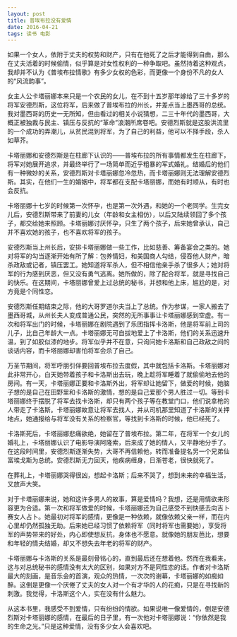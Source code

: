 ```yaml
---
layout: post
title: 普埃布拉没有爱情
date: 2016-04-21
tags: 读书 电影
---
```


如果一个女人，依附于丈夫的权势和财产，只有在他死了之后才能得到自由，那么在丈夫活着的时候偷情，似乎算是对女性权利的一种争取吧。虽然持着这种观点，我却并不认为《普埃布拉情歌》有多少女权的色彩，而更像一个身份不凡的女人的“风流韵事”。

女主人公卡塔丽娜本来只是一个农民的女儿，在不到十五岁那年嫁给了三十多岁的将军安德烈斯，这位将军，后来做了普埃布拉的州长，并差点当上墨西哥的总统。我对墨西哥的历史一无所知，但由看过的相关小说猜想，二三十年代的墨西哥，大概正被独裁与民主、镇压与反抗的“革命”浪潮所席卷吧。安德烈斯就是这股洪流里的一个成功的弄潮儿，从贫民混到将军，为了自己的利益，他可以不择手段，杀人如草芥。

卡塔丽娜和安德烈斯是在柱廊下认识的——普埃布拉的所有事情都发生在柱廊下，将军对她展开追求，并最终举行了一场简单而近乎粗暴的军式婚礼。结婚后的他们有一种微妙的关系，安德烈斯对卡塔丽娜忽冷忽热，而卡塔丽娜则无法理解安德烈斯。其实，在他们一生的婚姻中，将军都在支配卡塔丽娜，而她有时顺从，有时也会反抗。

卡塔丽娜十七岁的时候第一次怀孕，也是第一次外遇，和她的一个老同学。生完女儿后，安德烈斯带来了前妻的儿女（年龄和女主相仿），以后又陆续领回了多个孩子，都交给她来照顾。卡塔丽娜讨厌怀孕，只生了两个孩子，后来她曾承认，自己并不喜欢她的孩子，也不喜欢将军的孩子。

安德烈斯当上州长后，安排卡塔丽娜做一些工作，比如慈善、筹备宴会之类的。她对将军的勾当逐渐开始有所了解：包养情妇，和美国商人勾结，侵吞他人财产，暗杀政敌或记者，镇压罢工。她知道将军杀人，但不相信他亲手杀了很多人；她对将军的行为感到厌恶，但又没有勇气逃离。她所做的，除了配合将军，就是寻找自己的快乐。在这期间，卡塔丽娜曾爱上过总统的秘书，并想和他上床，尴尬的是，对方竟是个同性恋。

安德烈斯任期结束之际，他的大哥罗道尔夫当上了总统。作为参谋，一家人搬去了墨西哥城，从州长夫人变成普通公民，突然的无所事事让卡塔丽娜感到空虚。有一次和将军出门的时候，卡塔丽娜在剧院遇到了乐团指挥卡洛斯，他是将军前上司的儿子，比自己年龄大一点。卡塔丽娜无可自拔地爱上了卡洛斯，他们的关系迅速升温，到了如胶似漆的地步。将军似乎并不在意，只询问她卡洛斯和自己政敌之间的谈话内容，而卡塔丽娜却害怕将军会杀了自己。

万圣节期间，将军呼朋引伴要回普埃布拉去度假，其中就包括卡洛斯。卡塔丽娜对此非常开心，白天她带着孩子和卡洛斯出去玩，晚上趁将军睡着了就偷偷地去他的房间。有一天，卡塔丽娜正要和卡洛斯外出，将军却让她留下，做爱的时候，她脑子想的是自己在田野里和卡洛斯的激情，想的是自己爱那个男人胜过一切。等到卡塔丽娜终于摆脱了将军去找卡洛斯，却只有两个孩子等在教堂门口，他们说拿枪的人带走了卡洛斯。卡塔丽娜故意让将军去找人，并从司机那里知道了卡洛斯的关押地点，她通报给与将军没有关系的检察官，等找到卡洛斯的时候，他已经死了。

卡洛斯死后，卡塔丽娜悲痛欲绝，她留在了普埃布拉。第二年，在将军一个女儿的婚礼上，卡塔丽娜认识了电影导演阿隆索，后来成了她的情人，又平静地分手了。在这段时间里，安德烈斯逐渐失势，大哥不再信赖他，转而准备提名另一个兄弟仙富埃戈斯为总统。安德烈斯无力回天，他疾病缠身，日渐苍老，很快就死了。

在葬礼上，卡塔丽娜哭得很凶，想起卡洛斯；后来不哭了，想到未来的幸福生活，又放声大笑。

对于卡塔丽娜来说，她和这许多男人的故事，算是爱情吗？我想，还是用情欲来形容更为合适。第一次和将军做爱的时候，卡塔丽娜还为自己感受不到快感去向吉卜赛女人占卜。她最初对将军的感情，更像是一种依赖，就像依赖父亲一样，而在内心里却仍然孤独无助。后来她已经习惯了依赖将军（同时将军也需要她），享受将军的声势带来的好处，内心即使想反抗，身体也不愿意。就像她的朋友芭比，想要和年轻的情夫结婚，却又不想失去年老的将军的财产。

卡塔丽娜与卡洛斯的关系是最刻骨铭心的，直到最后还在想着他。然而在我看来，这与对总统秘书的感情没有太大的区别，如果对方不是同性恋的话。作者对卡洛斯最大的刻画，是音乐会的首演，观众的热情，一次次的谢幕，卡塔丽娜的如痴如醉。这倒是更像一个厌倦了丈夫的女人对一个有才华的人的花痴，只是在寻找新的刺激。我觉得，卡洛斯这个人，实在没有什么魅力。

从这本书里，我感受不到爱情，只有纷纷的情欲。如果说唯一像爱情的，倒是安德烈斯对卡塔丽娜的感情，在最后的日子里，有一次他对卡塔丽娜说：“你依然是我的生命之光。”只是这种爱情，没有多少女人会喜欢吧。